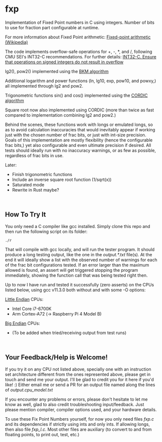 # fxp
Implementation of Fixed Point numbers in C using integers. Number of 
bits to use for fraction part configurable at runtime.

For more information about Fixed Point arithmetic:
[Fixed-point arithmetic (Wikipedia)](https://en.wikipedia.org/wiki/Fixed-point_arithmetic)

The code implements overflow-safe operations for +, -, *, and /,
following CMU SEI's INT32-C recommendations. For further details:
[INT32-C. Ensure that operations on signed integers do not result in overflow](https://wiki.sei.cmu.edu/confluence/display/c/INT32-C.+Ensure+that+operations+on+signed+integers+do+not+result+in+overflow)

lg2(), pow2() implemented using the [BKM algorithm](https://en.wikipedia.org/wiki/BKM_algorithm)

Additional logarithm and power functions (ln, lg10, exp, pow10, and 
powxy,) all implemented through lg2 and pow2.

Trigonometric functions sin() and cos() implemented using the [CORDIC algorithm](https://en.wikipedia.org/wiki/CORDIC)

Square root now also implemented using CORDIC (more than twice as fast compared to
implementation combining lg2 and pow2.)

Behind the scenes, these functions work with longs or emulated longs,
so as to avoid calculation inaccuracies that would inevitably appear
if working just with the chosen number of frac bits, or just with
int-size precision. Goals of this implementation are mostly flexibility
(hence the configurable frac bits,) yet also configurable and even
ultimate precision if desired. All tests should ideally run with no
inaccuracy warnings, or as few as possible, regardless of frac bits in use.

Later:
- Finish trigonometric functions
- Include an inverse square root function (1/sqrt(x))
- Saturated mode
- Rewrite in Rust maybe?

&nbsp;
## How To Try It
You only need a C compiler like gcc installed.
Simply clone this repo and then run the following script on its folder:

    ./r

That will compile with gcc locally, and will run the tester program. 
It should produce a long testing output, like the one in the 
*output.\*.txt* file(s). At the end it will ideally show a list with 
the observed number of warnings for each of the frac bit 
configurations tested. If an error larger than the maximum allowed 
is found, an assert will get triggered stopping the program 
immediately, showing the function call that was being tested right 
then.

Up to now I have run and tested it successfully (zero asserts)
on the CPUs listed below, using gcc v11.3.0 both without and with some 
-O options:

[Little Endian](https://en.wikipedia.org/wiki/Endianness) CPUs:
- Intel Core i7-6700K
- Arm Cortex-A72 (-> Raspberry Pi 4 Model B)

[Big Endian](https://en.wikipedia.org/wiki/Endianness) CPUs:
- (To be added when tried/receiving output from test runs)

&nbsp;
## Your Feedback/Help is Welcome!
If you try it on any CPU not listed above, specially one with an 
instruction set architecture different from the ones represented above,
please get in touch and send me your output. I'll be glad to credit you 
for it here if you'd like! :)
Either email me or send a PR for an output file named along the 
lines of *output.cpu_model.txt*

If you encounter any problems or errors, please don't hesitate to 
let me know as well, glad to also credit troubleshooting 
input/feedback. Just please mention compiler, compiler options used, 
and your hardware details.

To use these Fix Point Numbers yourself, for now you only need files 
*fxp.c* and its dependencies if strictly using ints and only ints. 
If allowing longs, then also file *fxp_l.c*. Most other files are 
auxiliary (to convert to and from floating points, to print out, 
test, etc.)
